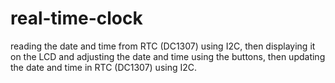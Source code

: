 # real-time-clock
reading the date and time from RTC (DC1307) using I2C, then displaying it on the LCD and adjusting the date and time using the buttons, then updating the date and time in RTC (DC1307) using I2C.
